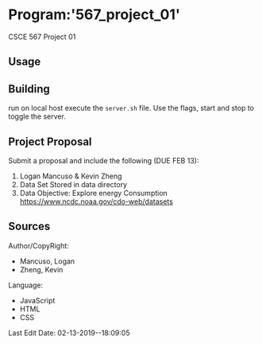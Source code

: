 # Program:'567_project_01'

CSCE 567 Project 01

## Usage

## Building

run on local host execute the `server.sh` file. Use the flags, start and stop to toggle the server.

## Project Proposal

Submit a proposal and include the following (DUE FEB 13):

1. Logan Mancuso & Kevin Zheng
2. Data Set Stored in data directory
3. Data Objective: Explore energy Consumption
  <https://www.ncdc.noaa.gov/cdo-web/datasets>

## Sources

Author/CopyRight:

* Mancuso, Logan
* Zheng, Kevin

Language:

* JavaScript
* HTML
* CSS

Last Edit Date: 02-13-2019--18:09:05
